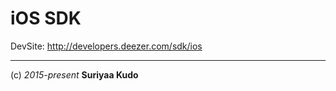 iOS SDK
====

DevSite: http://developers.deezer.com/sdk/ios


----
(c) *2015-present* **Suriyaa Kudo**
